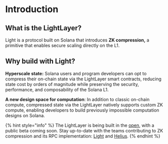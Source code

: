 # Introduction

## What is the LightLayer? <a href="#what-is-light" id="what-is-light"></a>

Light is a protocol built on Solana that introduces **ZK compression,** a primitive that enables secure scaling directly on the L1.

## **Why build with Light?**

**Hyperscale state:** Solana users and program developers can opt to compress their on-chain state via the LightLayer smart contracts, reducing state cost by orders of magnitude while preserving the security, performance, and composability of the Solana L1.

**A new design space for computation**: In addition to classic on-chain compute, compressed state via the LightLayer natively supports custom ZK compute, enabling developers to build previously impossible computation designs on Solana.



{% hint style="info" %}
The LightLayer is being built in the [open](https://github.com/Lightprotocol/light-protocol), with a public beta coming soon. Stay up-to-date with the teams contributing to ZK compression and its RPC implementation: [Light](https://twitter.com/LightProtocol) and [Helius](https://twitter.com/heliuslabs).
{% endhint %}
